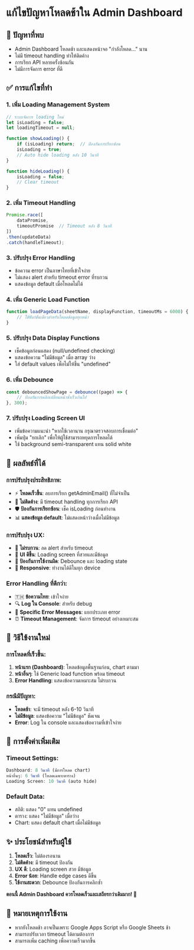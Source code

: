 # แก้ไขปัญหาโหลดช้าใน Admin Dashboard

## 🚨 ปัญหาที่พบ
- Admin Dashboard โหลดช้า และแสดงหน้าจอ "กำลังโหลด..." นาน
- ไม่มี timeout handling ทำให้ติดค้าง
- การเรียก API หลายครั้งซ้อนกัน
- ไม่มีการจัดการ error ที่ดี

## ✅ การแก้ไขที่ทำ

### 1. **เพิ่ม Loading Management System**
```javascript
// ระบบจัดการ loading ใหม่
let isLoading = false;
let loadingTimeout = null;

function showLoading() {
    if (isLoading) return;  // ป้องกันการเรียกซ้อน
    isLoading = true;
    // Auto hide loading หลัง 10 วินาที
}

function hideLoading() {
    isLoading = false;
    // Clear timeout
}
```

### 2. **เพิ่ม Timeout Handling**
```javascript
Promise.race([
    dataPromise,
    timeoutPromise  // Timeout หลัง 8 วินาที
])
.then(updateData)
.catch(handleTimeout);
```

### 3. **ปรับปรุง Error Handling**
- ข้อความ error เป็นภาษาไทยที่เข้าใจง่าย
- ไม่แสดง alert สำหรับ timeout error ที่รบกวน
- แสดงข้อมูล default เมื่อโหลดไม่ได้

### 4. **เพิ่ม Generic Load Function**
```javascript
function loadPageData(sheetName, displayFunction, timeoutMs = 6000) {
    // ใช้ฟังก์ชันเดียวสำหรับโหลดข้อมูลทุกหน้า
}
```

### 5. **ปรับปรุง Data Display Functions**
- เช็คข้อมูลก่อนแสดง (null/undefined checking)
- แสดงข้อความ "ไม่มีข้อมูล" เมื่อ array ว่าง
- ใส่ default values เพื่อไม่ให้ขึ้น "undefined"

### 6. **เพิ่ม Debounce**
```javascript
const debouncedShowPage = debounce((page) => {
    // ป้องกันการคลิกเปลี่ยนหน้าซ้ำเร็วเกินไป
}, 300);
```

### 7. **ปรับปรุง Loading Screen UI**
- เพิ่มข้อความแนะนำ "หากใช้เวลานาน กรุณาตรวจสอบการเชื่อมต่อ"
- เพิ่มปุ่ม "ยกเลิก" เพื่อให้ผู้ใช้สามารถหยุดการโหลดได้
- ใช้ background semi-transparent แทน solid white

## 🎯 ผลลัพธ์ที่ได้

### การปรับปรุงประสิทธิภาพ:
- ⚡ **โหลดเร็วขึ้น**: ลบการเรียก getAdminEmail() ที่ไม่จำเป็น
- 🔄 **ไม่ติดค้าง**: มี timeout handling ทุกการเรียก API
- 🛡️ **ป้องกันการเรียกซ้อน**: เช็ค isLoading ก่อนทำงาน
- 📊 **แสดงข้อมูล default**: ไม่แสดงหน้าว่างเมื่อไม่มีข้อมูล

### การปรับปรุง UX:
- 👤 **ไม่รบกวน**: ลด alert สำหรับ timeout
- 🎨 **UI ดีขึ้น**: Loading screen ที่สวยและมีข้อมูล
- 🚫 **ป้องกันการใช้งานผิด**: Debounce และ loading state
- 📱 **Responsive**: ทำงานได้ดีในทุก device

### Error Handling ที่ดีกว่า:
- 🇹🇭 **ข้อความไทย**: เข้าใจง่าย
- 🔍 **Log ใน Console**: สำหรับ debug
- 🎯 **Specific Error Messages**: แยกประเภท error
- ⏰ **Timeout Management**: จัดการ timeout อย่างเหมาะสม

## 🚀 วิธีใช้งานใหม่

### การโหลดที่เร็วขึ้น:
1. **หน้าแรก (Dashboard)**: โหลดข้อมูลพื้นฐานก่อน, chart ตามมา
2. **หน้าอื่นๆ**: ใช้ Generic load function พร้อม timeout
3. **Error Handling**: แสดงข้อความเหมาะสม ไม่รบกวน

### กรณีมีปัญหา:
- **โหลดช้า**: จะมี timeout หลัง 6-10 วินาที
- **ไม่มีข้อมูล**: แสดงข้อความ "ไม่มีข้อมูล" ชัดเจน
- **Error**: Log ใน console และแสดงข้อความที่เข้าใจง่าย

## 🔧 การตั้งค่าเพิ่มเติม

### Timeout Settings:
```javascript
Dashboard: 8 วินาที (มีการโหลด chart)
หน้าอื่นๆ: 6 วินาที (โหลดเฉพาะตาราง)
Loading Screen: 10 วินาที (auto hide)
```

### Default Data:
- สถิติ: แสดง "0" แทน undefined
- ตาราง: แสดง "ไม่มีข้อมูล" เมื่อว่าง
- Chart: แสดง default chart เมื่อไม่มีข้อมูล

## ✨ ประโยชน์สำหรับผู้ใช้

1. **โหลดเร็ว**: ไม่ต้องรอนาน
2. **ไม่ติดค้าง**: มี timeout ป้องกัน
3. **UX ดี**: Loading screen สวย มีข้อมูล
4. **Error น้อย**: Handle edge cases ดีขึ้น
5. **ใช้งานสะดวก**: Debounce ป้องกันการคลิกซ้ำ

**ตอนนี้ Admin Dashboard ควรโหลดเร็วและเสถียรกว่าเดิมมาก! 🎉**

## 📝 หมายเหตุการใช้งาน

- หากยังโหลดช้า อาจเป็นเพราะ Google Apps Script หรือ Google Sheets ช้า
- สามารถปรับเวลา timeout ได้ตามต้องการ
- สามารถเพิ่ม caching เพื่อความเร็วมากขึ้น
